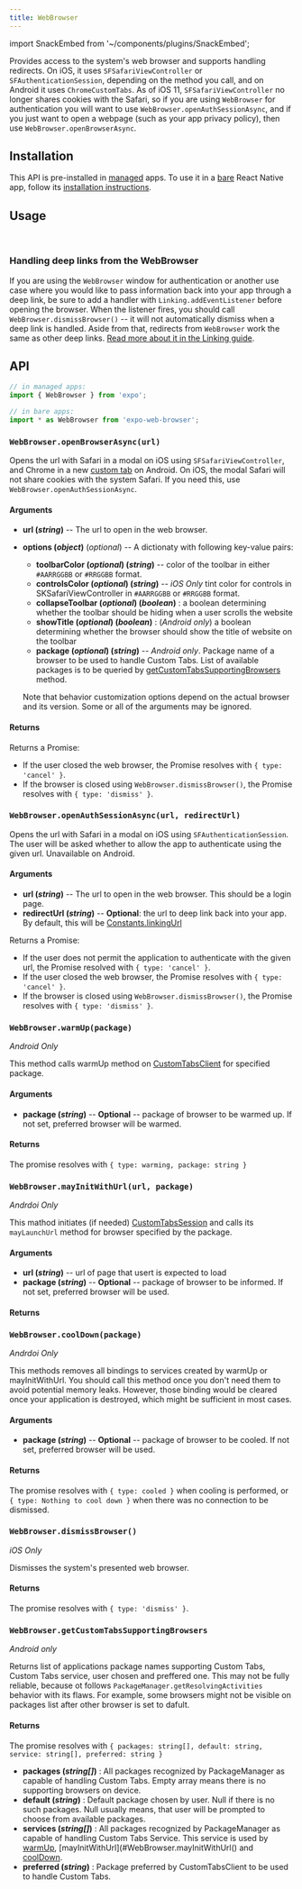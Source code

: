 ```yaml
---
title: WebBrowser
---
```


import SnackEmbed from '~/components/plugins/SnackEmbed';

Provides access to the system's web browser and supports handling redirects. On iOS, it uses `SFSafariViewController` or `SFAuthenticationSession`, depending on the method you call, and on Android it uses `ChromeCustomTabs`. As of iOS 11, `SFSafariViewController` no longer shares cookies with the Safari, so if you are using `WebBrowser` for authentication you will want to use `WebBrowser.openAuthSessionAsync`, and if you just want to open a webpage (such as your app privacy policy), then use `WebBrowser.openBrowserAsync`.

## Installation

This API is pre-installed in [managed](../../introduction/managed-vs-bare/#managed-workflow) apps. To use it in a [bare](../../introduction/managed-vs-bare/#bare-workflow) React Native app, follow its [installation instructions](https://github.com/expo/expo/tree/master/packages/expo-web-browser).

## Usage

<SnackEmbed snackId="r116LYJne" />
<br />

### Handling deep links from the WebBrowser

If you are using the `WebBrowser` window for authentication or another use case where you would like to pass information back into your app through a deep link, be sure to add a handler with `Linking.addEventListener` before opening the browser. When the listener fires, you should call `WebBrowser.dismissBrowser()` -- it will not automatically dismiss when a deep link is handled. Aside from that, redirects from `WebBrowser` work the same as other deep links. [Read more about it in the Linking guide](../../workflow/linking/#handling-links-into-your-app).

## API

```js
// in managed apps:
import { WebBrowser } from 'expo';

// in bare apps:
import * as WebBrowser from 'expo-web-browser';
```

### `WebBrowser.openBrowserAsync(url)`

Opens the url with Safari in a modal on iOS using `SFSafariViewController`, and Chrome in a new [custom tab](https://developer.chrome.com/multidevice/android/customtabs) on Android. On iOS, the modal Safari will not share cookies with the system Safari. If you need this, use `WebBrowser.openAuthSessionAsync`.

#### Arguments

- **url (_string_)** -- The url to open in the web browser.
- **options (_object_)** (_optional_) --
  A dictionaty with following key-value pairs:

  - **toolbarColor (_optional_) (_string_)** -- color of the toolbar in either `#AARRGGBB` or `#RRGGBB` format.
  - **controlsColor (_optional_) (_string_)** -- _iOS Only_ tint color for controls in SKSafariViewController in `#AARRGGBB` or `#RRGGBB` format.
  - **collapseToolbar (_optional_) (_boolean_)** : a boolean determining whether the toolbar should be hiding when a user scrolls the website
  - **showTitle (_optional_) (_boolean_)** : (_Android only_) a boolean determining whether the browser should show the title of website on the toolbar
  - **package (_optional_) (_string_)** -- _Android only_. Package name of a browser to be used to handle Custom Tabs. List of available packages is to be queried by [getCustomTabsSupportingBrowsers](#WebBrowser.getCustomTabsSupportingBrowsers) method.

  Note that behavior customization options depend on the actual browser and its version. Some or all of the arguments may be ignored.

#### Returns

Returns a Promise:

- If the user closed the web browser, the Promise resolves with `{ type: 'cancel' }`.
- If the browser is closed using `WebBrowser.dismissBrowser()`, the Promise resolves with `{ type: 'dismiss' }`.

### `WebBrowser.openAuthSessionAsync(url, redirectUrl)`

Opens the url with Safari in a modal on iOS using `SFAuthenticationSession`. The user will be asked whether to allow the app to authenticate using the given url. Unavailable on Android.

#### Arguments

- **url (_string_)** -- The url to open in the web browser. This should be a login page.
- **redirectUrl (_string_)** -- **Optional**: the url to deep link back into your app. By default, this will be [Constants.linkingUrl](../constants/#expoconstantslinkinguri)

Returns a Promise:

- If the user does not permit the application to authenticate with the given url, the Promise resolved with `{ type: 'cancel' }`.
- If the user closed the web browser, the Promise resolves with `{ type: 'cancel' }`.
- If the browser is closed using `WebBrowser.dismissBrowser()`, the Promise resolves with `{ type: 'dismiss' }`.

### `WebBrowser.warmUp(package)`

_Android Only_

This method calls warmUp method on [CustomTabsClient](<https://developer.android.com/reference/android/support/customtabs/CustomTabsClient.html#warmup(long)>) for specified package.

#### Arguments

- **package (_string_)** -- **Optional** -- package of browser to be warmed up. If not set, preferred browser will be warmed.

#### Returns

The promise resolves with `{ type: warming, package: string }`

### `WebBrowser.mayInitWithUrl(url, package)`

_Andrdoi Only_

This mathod initiates (if needed) [CustomTabsSession](https://developer.android.com/reference/android/support/customtabs/CustomTabsSession.html#maylaunchurl) and calls its `mayLaunchUrl` method for browser specified by the package.

#### Arguments

- **url (_string_)** -- url of page that usert is expected to load
- **package (_string_)** -- **Optional** -- package of browser to be informed. If not set, preferred browser will be used.

#### Returns

### `WebBrowser.coolDown(package)`

_Andrdoi Only_

This methods removes all bindings to services created by warmUp or mayInitWithUrl. You should call this method once you don't need them to avoid potential memory leaks. However, those binding would be cleared once your application is destroyed, which might be sufficient in most cases.

#### Arguments

- **package (_string_)** -- **Optional** -- package of browser to be cooled. If not set, preferred browser will be used.

#### Returns

The promise resolves with `{ type: cooled }` when cooling is performed, or `{ type: Nothing to cool down }` when there was no connection to be dismissed.

### `WebBrowser.dismissBrowser()`

_iOS Only_

Dismisses the system's presented web browser.

#### Returns

The promise resolves with `{ type: 'dismiss' }`.

### `WebBrowser.getCustomTabsSupportingBrowsers`

_Android only_

Returns list of applications package names supporting Custom Tabs, Custom Tabs service, user chosen and preffered one. This may not be fully reliable, because ot follows `PackageManager.getResolvingActivities` behavior with its flaws. For example, some browsers might not be visible on packages list after other browser is set to dafult.

#### Returns

The promise resolves with `{ packages: string[], default: string, service: string[], preferred: string }`

- **packages (_string[]_)** : All packages recognized by PackageManager as capable of handling Custom Tabs. Empty array means there is no supporting browsers on device.
- **default (_string_)** : Default package chosen by user. Null if there is no such packages. Null usually means, that user will be prompted to choose from available packages.
- **services (_string[]_)** : All packages recognized by PackageManager as capable of handling Custom Tabs Service. This service is used by [warmUp](#WebBrowser.warmUp), [mayInitWithUrl](#WebBrowser.mayInitWithUrl() and [coolDown](#WebBrowser.coolDown).
- **preferred (_string_)** : Package preferred by CustomTabsClient to be used to handle Custom Tabs.

#
